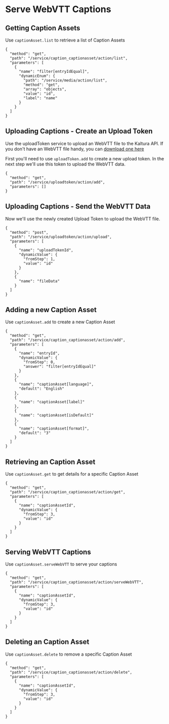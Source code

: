 <!--METADATA
{
  "icon": "cc",
  "sortOrder": 90,
  "tags": [
    "captionAsset",
    "uploadToken"
  ],
  "keywords": [],
  "summary": "Learn how to serve a WebVTT caption"
}
-->

# Serve WebVTT Captions


## Getting Caption Assets
Use `captionAsset.list` to retrieve a list of Caption Assets

```apicall
{
  "method": "get",
  "path": "/service/caption_captionasset/action/list",
  "parameters": [
    {
      "name": "filter[entryIdEqual]",
      "dynamicEnum": {
        "path": "/service/media/action/list",
        "method": "get",
        "array": "objects",
        "value": "id",
        "label": "name"
      }
    }
  ]
}
```

## Uploading Captions - Create an Upload Token
Use the uploadToken service to upload an WebVTT file to the Kaltura API. If you don't have an WebVTT file handy, you can [download one here](/sample_captions.srt)

First you'll need to use `uploadToken.add` to create a new upload token. In the next step we'll use this token to upload the WebVTT data.

```apicall
{
  "method": "get",
  "path": "/service/uploadtoken/action/add",
  "parameters": []
}
```

## Uploading Captions - Send the WebVTT Data
Now we'll use the newly created Upload Token to upload the WebVTT file.

```apicall
{
  "method": "post",
  "path": "/service/uploadtoken/action/upload",
  "parameters": [
    {
      "name": "uploadTokenId",
      "dynamicValue": {
        "fromStep": 1,
        "value": "id"
      }
    },
    {
      "name": "fileData"
    }
  ]
}
```

## Adding a new Caption Asset
Use `captionAsset.add` to create a new Caption Asset

```apicall
{
  "method": "get",
  "path": "/service/caption_captionasset/action/add",
  "parameters": [
    {
      "name": "entryId",
      "dynamicValue": {
        "fromStep": 0,
        "answer": "filter[entryIdEqual]"
      }
    },
    {
      "name": "captionAsset[language]",
      "default": "English"
    },
    {
      "name": "captionAsset[label]"
    },
    {
      "name": "captionAsset[isDefault]"
    },
    {
      "name": "captionAsset[format]",
      "default": "3"
    }
  ]
}
```

## Retrieving an Caption Asset
Use `captionAsset.get` to get details for a specific Caption Asset

```apicall
{
  "method": "get",
  "path": "/service/caption_captionasset/action/get",
  "parameters": [
    {
      "name": "captionAssetId",
      "dynamicValue": {
        "fromStep": 3,
        "value": "id"
      }
    }
  ]
}
```

## Serving WebVTT Captions
Use `captionAsset.serveWebVTT` to serve your captions

```apicall
{
  "method": "get",
  "path": "/service/caption_captionasset/action/serveWebVTT",
  "parameters": [
    {
      "name": "captionAssetId",
      "dynamicValue": {
        "fromStep": 3,
        "value": "id"
      }
    }
  ]
}
```

## Deleting an Caption Asset
Use `captionAsset.delete` to remove a specific Caption Asset

```apicall
{
  "method": "get",
  "path": "/service/caption_captionasset/action/delete",
  "parameters": [
    {
      "name": "captionAssetId",
      "dynamicValue": {
        "fromStep": 3,
        "value": "id"
      }
    }
  ]
}
```
